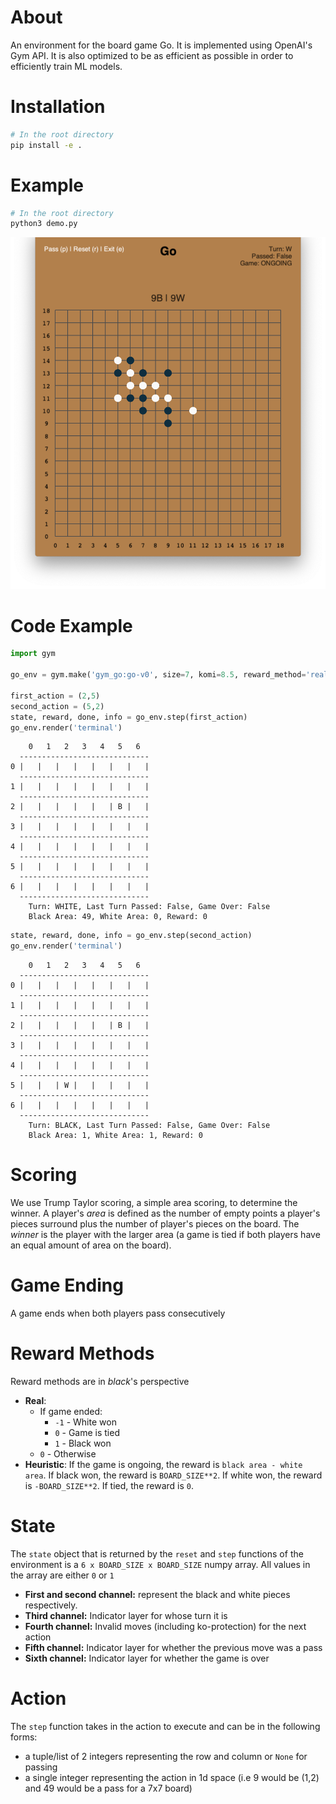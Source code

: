 # About
An environment for the board game Go. It is implemented using OpenAI's Gym API. 
It is also optimized to be as efficient as possible in order to efficiently train ML models.

# Installation
```bash
# In the root directory
pip install -e .
```

# Example
```bash
# In the root directory
python3 demo.py
```
![alt text](screenshots/human_ui.png)

# Code Example
```python
import gym

go_env = gym.make('gym_go:go-v0', size=7, komi=8.5, reward_method='real')

first_action = (2,5)
second_action = (5,2)
state, reward, done, info = go_env.step(first_action)
go_env.render('terminal')
```

```
    0   1   2   3   4   5   6
  -----------------------------
0 |   |   |   |   |   |   |   |
  -----------------------------
1 |   |   |   |   |   |   |   |
  -----------------------------
2 |   |   |   |   |   | B |   |
  -----------------------------
3 |   |   |   |   |   |   |   |
  -----------------------------
4 |   |   |   |   |   |   |   |
  -----------------------------
5 |   |   |   |   |   |   |   |
  -----------------------------
6 |   |   |   |   |   |   |   |
  -----------------------------
	Turn: WHITE, Last Turn Passed: False, Game Over: False
	Black Area: 49, White Area: 0, Reward: 0
```

```python
state, reward, done, info = go_env.step(second_action)
go_env.render('terminal')
```

```
    0   1   2   3   4   5   6
  -----------------------------
0 |   |   |   |   |   |   |   |
  -----------------------------
1 |   |   |   |   |   |   |   |
  -----------------------------
2 |   |   |   |   |   | B |   |
  -----------------------------
3 |   |   |   |   |   |   |   |
  -----------------------------
4 |   |   |   |   |   |   |   |
  -----------------------------
5 |   |   | W |   |   |   |   |
  -----------------------------
6 |   |   |   |   |   |   |   |
  -----------------------------
	Turn: BLACK, Last Turn Passed: False, Game Over: False
	Black Area: 1, White Area: 1, Reward: 0
```

# Scoring
We use Trump Taylor scoring, a simple area scoring, to determine the winner. A player's _area_ is defined as the number of empty points a 
player's pieces surround plus the number of player's pieces on the board. The _winner_ is the player with the larger 
area (a game is tied if both players have an equal amount of area on the board).

# Game Ending
A game ends when both players pass consecutively

# Reward Methods
Reward methods are in _black_'s perspective
* **Real**:
  * If game ended:
    * `-1` - White won
    * `0` - Game is tied
    * `1` - Black won
  * `0` - Otherwise
* **Heuristic**: If the game is ongoing, the reward is `black area - white area`. 
If black won, the reward is `BOARD_SIZE**2`. 
If white won, the reward is `-BOARD_SIZE**2`.
If tied, the reward is `0`.

# State
The `state` object that is returned by the `reset` and `step` functions of the environment is a 
`6 x BOARD_SIZE x BOARD_SIZE` numpy array. All values in the array are either `0` or `1` 
* **First and second channel:** represent the black and white pieces respectively.
* **Third channel:** Indicator layer for whose turn it is 
* **Fourth channel:** Invalid moves (including ko-protection) for the next action
* **Fifth channel:** Indicator layer for whether the previous move was a pass
* **Sixth channel:** Indicator layer for whether the game is over

# Action
The `step` function takes in the action to execute and can be in the following forms:
* a tuple/list of 2 integers representing the row and column or `None` for passing
* a single integer representing the action in 1d space (i.e 9 would be (1,2) and 49 would be a pass for a 7x7 board)
